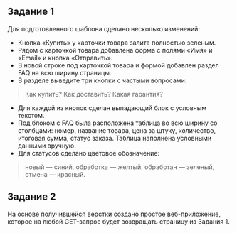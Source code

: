 ## Задание 1

Для подготовленного шаблона сделано несколько изменений:
- Кнопка «Купить» у карточки товара залита полностью зеленым.
- Рядом с карточкой товара добавлена форма с полями «Имя» и «Email» и кнопка «Отправить».
- В новой строке под карточкой товара и формой добавлен раздел FAQ на всю ширину страницы.
- В разделе выведите три кнопки с частыми вопросами:
> Как купить?
> Как доставить?
> Какая гарантия?
- Для каждой из кнопок сделан выпадающий блок с условным текстом.
- Под блоком с FAQ была расположена таблица во всю ширину со столбцами:
номер, название товара, цена за штуку, количество, итоговая сумма, статус заказа.
Таблица наполнена условными данными вручную.
- Для статусов сделано цветовое обозначение:
> новый — синий,
> обработка — желтый,
> обработан — зеленый,
> отмена — красный.

## Задание 2

На основе получившейся верстки создано простое веб-приложение, 
которое на любой GET-запрос будет возвращать страницу из Задания 1.
